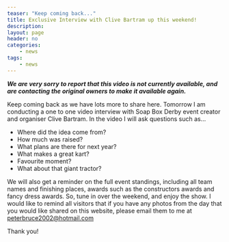 ```yaml
---
teaser: "Keep coming back..."
title: Exclusive Interview with Clive Bartram up this weekend!
description:
layout: page
header: no
categories:
    - news
tags:
    - news
---
```


**_We are very sorry to report that this video is not currently available, and are contacting the original owners to make it available again._**

Keep coming back as we have lots more to share here. Tomorrow I am conducting a one to one video interview with Soap Box Derby event creator and organiser Clive Bartram. In the video I will ask questions such as...

  * Where did the idea come from?
  * How much was raised?
  * What plans are there for next year?
  * What makes a great kart?
  * Favourite moment?
  * What about that giant tractor?

We will also get a reminder on the full event standings, including all team names and finishing places, awards such as the constructors awards and fancy dress awards. So, tune in over the weekend, and enjoy the show. I would like to remind all visitors that if you have any photos from the day that you would like shared on this website, please email them to me at peterbruce2002@hotmail.com

Thank you!
